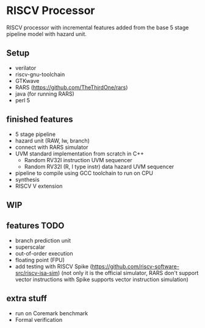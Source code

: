 # RISCV Processor
RISCV processor with incremental features added from the base 5 stage pipeline model with hazard unit.

## Setup
* verilator
* riscv-gnu-toolchain
* GTKwave
* RARS (https://github.com/TheThirdOne/rars)
* java (for running RARS)
* perl 5

## finished features
- 5 stage pipeline
- hazard unit (RAW, lw, branch)
- connect with RARS simulator
- UVM standard implementation from scratch in C++
  - Random RV32I instruction UVM sequencer
  - Random RV32I (R, I type instr) data hazard UVM sequencer
- pipeline to compile using GCC toolchain to run on CPU
- synthesis
- RISCV V extension

## WIP


## features TODO
- branch prediction unit
- superscalar
- out-of-order execution
- floating point (FPU)
- add testing with RISCV Spike (https://github.com/riscv-software-src/riscv-isa-sim) (not only it is the official simulator, RARS don't support vector instructions with Spike supports vector instruction simulation)

## extra stuff
- run on Coremark benchmark
- Formal verification 
